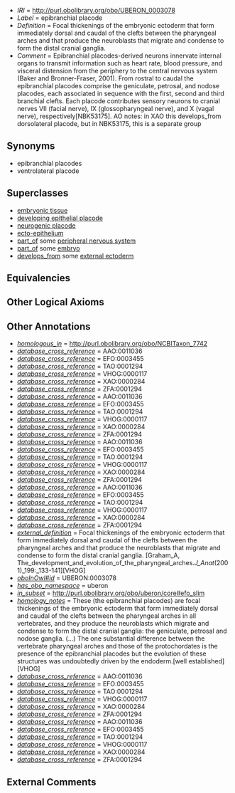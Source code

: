  * *IRI* = http://purl.obolibrary.org/obo/UBERON_0003078
 * *Label* = epibranchial placode
 * *Definition* = Focal thickenings of the embryonic ectoderm that form immediately dorsal and caudal of the clefts between the pharyngeal arches and that produce the neuroblasts that migrate and condense to form the distal cranial ganglia.
 * *Comment* = Epibranchial placodes-derived neurons innervate internal organs to transmit information such as heart rate, blood pressure, and visceral distension from the periphery to the central nervous system (Baker and Bronner-Fraser, 2001). From rostral to caudal the epibranchial placodes comprise the geniculate, petrosal, and nodose placodes, each associated in sequence with the first, second and third branchial clefts. Each placode contributes sensory neurons to cranial nerves VII (facial nerve), IX (glossopharyngeal nerve), and X (vagal nerve), respectively[NBK53175]. AO notes: in XAO this develops_from dorsolateral placode, but in NBK53175, this is a separate group

## Synonyms

 * epibranchial placodes
 * ventrolateral placode

## Superclasses

 * [embryonic tissue](../../UBERON/91/UBERON_0005291.md)
 * [developing epithelial placode](../../UBERON/97/UBERON_0007497.md)
 * [neurogenic placode](../../UBERON/55/UBERON_0009955.md)
 * [ecto-epithelium](../../UBERON/71/UBERON_0010371.md)
 * [part_of](../../BFO/50/BFO_0000050.md) some [peripheral nervous system](../../UBERON/10/UBERON_0000010.md)
 * [part_of](../../BFO/50/BFO_0000050.md) some [embryo](../../UBERON/22/UBERON_0000922.md)
 * [develops_from](../../RO/02/RO_0002202.md) some [external ectoderm](../../UBERON/76/UBERON_0000076.md)

## Equivalencies


## Other Logical Axioms


## Other Annotations

 * *[homologous_in](../../core#homologous/in/core#homologous_in.md)* = http://purl.obolibrary.org/obo/NCBITaxon_7742
 * *[database_cross_reference](../../ef/oboInOwl#hasDbXref.md)* = AAO:0011036
 * *[database_cross_reference](../../ef/oboInOwl#hasDbXref.md)* = EFO:0003455
 * *[database_cross_reference](../../ef/oboInOwl#hasDbXref.md)* = TAO:0001294
 * *[database_cross_reference](../../ef/oboInOwl#hasDbXref.md)* = VHOG:0000117
 * *[database_cross_reference](../../ef/oboInOwl#hasDbXref.md)* = XAO:0000284
 * *[database_cross_reference](../../ef/oboInOwl#hasDbXref.md)* = ZFA:0001294
 * *[database_cross_reference](../../ef/oboInOwl#hasDbXref.md)* = AAO:0011036
 * *[database_cross_reference](../../ef/oboInOwl#hasDbXref.md)* = EFO:0003455
 * *[database_cross_reference](../../ef/oboInOwl#hasDbXref.md)* = TAO:0001294
 * *[database_cross_reference](../../ef/oboInOwl#hasDbXref.md)* = VHOG:0000117
 * *[database_cross_reference](../../ef/oboInOwl#hasDbXref.md)* = XAO:0000284
 * *[database_cross_reference](../../ef/oboInOwl#hasDbXref.md)* = ZFA:0001294
 * *[database_cross_reference](../../ef/oboInOwl#hasDbXref.md)* = AAO:0011036
 * *[database_cross_reference](../../ef/oboInOwl#hasDbXref.md)* = EFO:0003455
 * *[database_cross_reference](../../ef/oboInOwl#hasDbXref.md)* = TAO:0001294
 * *[database_cross_reference](../../ef/oboInOwl#hasDbXref.md)* = VHOG:0000117
 * *[database_cross_reference](../../ef/oboInOwl#hasDbXref.md)* = XAO:0000284
 * *[database_cross_reference](../../ef/oboInOwl#hasDbXref.md)* = ZFA:0001294
 * *[database_cross_reference](../../ef/oboInOwl#hasDbXref.md)* = AAO:0011036
 * *[database_cross_reference](../../ef/oboInOwl#hasDbXref.md)* = EFO:0003455
 * *[database_cross_reference](../../ef/oboInOwl#hasDbXref.md)* = TAO:0001294
 * *[database_cross_reference](../../ef/oboInOwl#hasDbXref.md)* = VHOG:0000117
 * *[database_cross_reference](../../ef/oboInOwl#hasDbXref.md)* = XAO:0000284
 * *[database_cross_reference](../../ef/oboInOwl#hasDbXref.md)* = ZFA:0001294
 * *[external_definition](../../UBPROP/01/UBPROP_0000001.md)* = Focal thickenings of the embryonic ectoderm that form immediately dorsal and caudal of the clefts between the pharyngeal arches and that produce the neuroblasts that migrate and condense to form the distal cranial ganglia. [Graham_A, The_development_and_evolution_of_the_pharyngeal_arches._J_Anat_(2001)_199:_133-141][VHOG]
 * *[oboInOwl#id](../../id/oboInOwl#id.md)* = UBERON:0003078
 * *[has_obo_namespace](../../ce/oboInOwl#hasOBONamespace.md)* = uberon
 * *[in_subset](../../et/oboInOwl#inSubset.md)* = http://purl.obolibrary.org/obo/uberon/core#efo_slim
 * *[homology_notes](../../UBPROP/03/UBPROP_0000003.md)* = These (the epibranchial placodes) are focal thickenings of the embryonic ectoderm that form immediately dorsal and caudal of the clefts between the pharyngeal arches in all vertebrates, and they produce the neuroblasts which migrate and condense to form the distal cranial ganglia: the geniculate, petrosal and nodose ganglia. (...) The one substantial difference between the vertebrate pharyngeal arches and those of the protochordates is the presence of the epibranchial placodes but the evolution of these structures was undoubtedly driven by the endoderm.[well established][VHOG]
 * *[database_cross_reference](../../ef/oboInOwl#hasDbXref.md)* = AAO:0011036
 * *[database_cross_reference](../../ef/oboInOwl#hasDbXref.md)* = EFO:0003455
 * *[database_cross_reference](../../ef/oboInOwl#hasDbXref.md)* = TAO:0001294
 * *[database_cross_reference](../../ef/oboInOwl#hasDbXref.md)* = VHOG:0000117
 * *[database_cross_reference](../../ef/oboInOwl#hasDbXref.md)* = XAO:0000284
 * *[database_cross_reference](../../ef/oboInOwl#hasDbXref.md)* = ZFA:0001294
 * *[database_cross_reference](../../ef/oboInOwl#hasDbXref.md)* = AAO:0011036
 * *[database_cross_reference](../../ef/oboInOwl#hasDbXref.md)* = EFO:0003455
 * *[database_cross_reference](../../ef/oboInOwl#hasDbXref.md)* = TAO:0001294
 * *[database_cross_reference](../../ef/oboInOwl#hasDbXref.md)* = VHOG:0000117
 * *[database_cross_reference](../../ef/oboInOwl#hasDbXref.md)* = XAO:0000284
 * *[database_cross_reference](../../ef/oboInOwl#hasDbXref.md)* = ZFA:0001294

## External Comments

